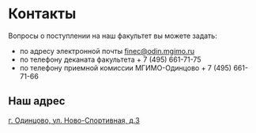 # Контакты

Вопросы о поступлении на наш факультет вы можете задать:

- по адресу электронной почты [finec@odin.mgimo.ru](mailto:finec@odin.mgimo.ru)
- по телефону деканата факультета + 7 (495) 661-71-75
- по телефону приемной комиссии МГИМО-Одинцово + 7 (495) 661-71-66

##  Наш адрес

[г. Одинцово, ул. Ново-Cпортивная, д.3](https://mgimo.ru/about/news/main/odin-nachalo-leta)
